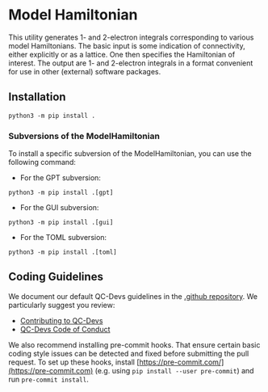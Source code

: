 # Model Hamiltonian

This utility generates 1- and 2-electron integrals corresponding to various model Hamiltonians. The basic input is some indication of connectivity, either explicitly or as a lattice. One then specifies the Hamiltonian of interest. The output are 1- and 2-electron integrals in a format convenient for use in other (external) software packages.


## Installation

```
python3 -m pip install .
```

### Subversions of the ModelHamiltonian
To install a specific subversion of the ModelHamiltonian, you can use the following command:
- For the GPT subversion:

```
python3 -m pip install .[gpt]
```
- For the GUI subversion:

```
python3 -m pip install .[gui]
```

- For the TOML subversion:

```
python3 -m pip install .[toml]
```

## Coding Guidelines

We document our default QC-Devs guidelines in the [.github repository](https://github.com/theochem/.github/).
We particularly suggest you review:

* [Contributing to QC-Devs](https://github.com/theochem/.github/blob/main/CONTRIBUTING.md)
* [QC-Devs Code of Conduct](https://github.com/theochem/.github/blob/main/CODE_OF_CONDUCT.md)

We also recommend installing pre-commit hooks. That ensure certain basic coding
style issues can be detected and fixed before submitting the pull request.
To set up these hooks, install [https://pre-commit.com/](https://pre-commit.com)
(e.g. using `pip install --user pre-commit`) and run `pre-commit install`.

